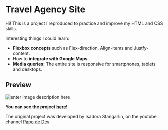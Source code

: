 
# Travel Agency Site

Hi!
This is a project I reproduced to practice and improve my HTML and CSS skills.

Interesting things I could learn:
- **Flexbox concepts** such as Flex-direction, Align-items and Justfy-content.
- How to **integrate with Google Maps**.
- **Media queries:** The entire site is responsive for smartphones, tablets and desktops.

## Preview

![enter image description here](https://github.com/debbywar/site-viagens/blob/master/assests/agencia480px.gif?raw=true)

**You can see the project [here](https://debbywar.github.io/site-viagens/)!**


The original project was developed by Isadora Stangarlin, on the youtube channel  [Papo de Dev](https://www.youtube.com/channel/UCRhKK6VrISnIWPJjYxBPKnA)
